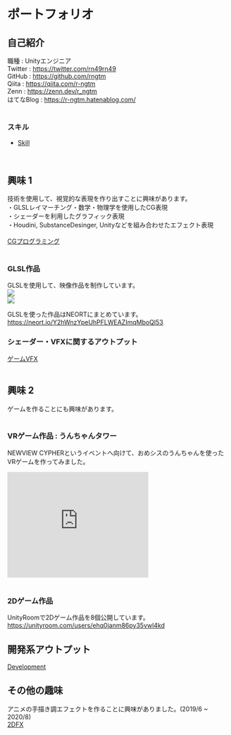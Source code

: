 # ポートフォリオ

## 自己紹介
職種 : Unityエンジニア <br>
Twitter : https://twitter.com/rn49rn49<br>
GitHub : https://github.com/rngtm <br>
Qiita : https://qiita.com/r-ngtm <br>
Zenn : https://zenn.dev/r_ngtm <br>
はてなBlog : https://r-ngtm.hatenablog.com/<br>
<br>

### スキル
* [Skill](markdown/01_skill.md)<br>
<br>

## 興味 1
技術を使用して、視覚的な表現を作り出すことに興味があります。<br>
・GLSLレイマーチング・数学・物理学を使用したCG表現<br>
・シェーダーを利用したグラフィック表現<br>
・Houdini, SubstanceDesinger, Unityなどを組み合わせたエフェクト表現<br>
<br>
[CGプログラミング](markdown/03_cg_programming.md)<br>
<br>


### GLSL作品
GLSLを使用して、映像作品を制作しています。<br>
<img src = "gif/raymarch/01_shadow.gif"><br>
<img src = "gif/raymarch/02_bamboo.gif"><br>

GLSLを使った作品はNEORTにまとめています。<br>
https://neort.io/Y2hWnzYpeUhPFLWEAZImqMboQI53

### シェーダー・VFXに関するアウトプット
[ゲームVFX](markdown/04_game_vfx.md)<br>
<br>

## 興味 2
ゲームを作ることにも興味があります。<br>
<br>

### VRゲーム作品 : うんちゃんタワー
NEWVIEW CYPHERというイベントへ向けて、おめシスのうんちゃんを使ったVRゲームを作ってみました。<br>
<iframe width="320" height="240"  src="https://www.youtube.com/watch?v=K1InboPOOAY" 
frameborder="0" allow="autoplay; encrypted-media" allowfullscreen>
</iframe><br>
<br>

### 2Dゲーム作品
UnityRoomで2Dゲーム作品を8個公開しています。<br>
https://unityroom.com/users/ehq0janm86py35vwl4kd<br>

## 開発系アウトプット
[Development](markdown/02_development.md)<br>

## その他の趣味
アニメの手描き調エフェクトを作ることに興味がありました。(2019/6 ~ 2020/8)<br>
[2DFX](markdown/09_2dfx.md) <br>
